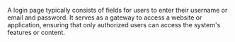 A login page typically consists of fields for users to enter their username or email and password. It serves as a gateway to access a website or application, ensuring that only authorized users can access the system's features or content. 
